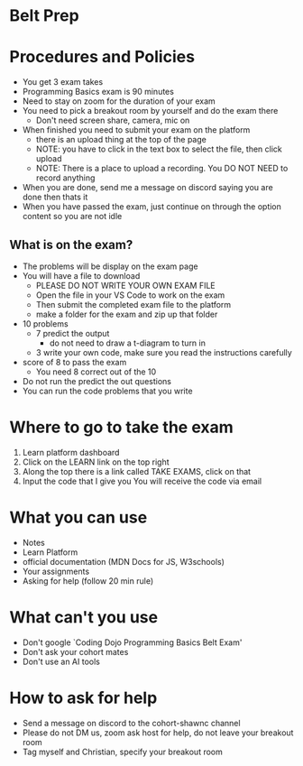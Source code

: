 # Belt Prep

# Procedures and Policies

- You get 3 exam takes
- Programming Basics exam is 90 minutes
- Need to stay on zoom for the duration of your exam
- You need to pick a breakout room by yourself and do the exam there
    - Don't need screen share, camera, mic on
- When finished you need to submit your exam on the platform
    - there is an upload thing at the top of the page
    - NOTE: you have to click in the text box to select the file, then click upload
    - NOTE: There is a place to upload a recording. You DO NOT NEED to record anything
- When you are done, send me a message on discord saying you are done then thats it
- When you have passed the exam, just continue on through the option content so you are not idle

## What is on the exam?

- The problems will be display on the exam page
- You will have a file to download
    - PLEASE DO NOT WRITE YOUR OWN EXAM FILE
    - Open the file in your VS Code to work on the exam
    - Then submit the completed exam file to the platform
    - make a folder for the exam and zip up that folder 
- 10 problems
    - 7 predict the output 
      - do not need to draw a t-diagram to turn in
    - 3 write your own code, make sure you read the instructions carefully
- score of 8 to pass the exam
    - You need 8 correct out of the 10
- Do not run the predict the out questions
- You can run the code problems that you write

# Where to go to take the exam

1. Learn platform dashboard
2. Click on the LEARN link on the top right
3. Along the top there is a link called TAKE EXAMS, click on that
4. Input the code that I give you
You will receive the code via email

# What you can use

- Notes
- Learn Platform
- official documentation (MDN Docs for JS, W3schools)
- Your assignments
- Asking for help (follow 20 min rule)

# What can't you use

- Don't google `Coding Dojo Programming Basics Belt Exam'
- Don't ask your cohort mates
- Don't use an AI tools

# How to ask for help

- Send a message on discord to the cohort-shawnc channel
- Please do not DM us, zoom ask host for help, do not leave your breakout room
- Tag myself and Christian, specify your breakout room
